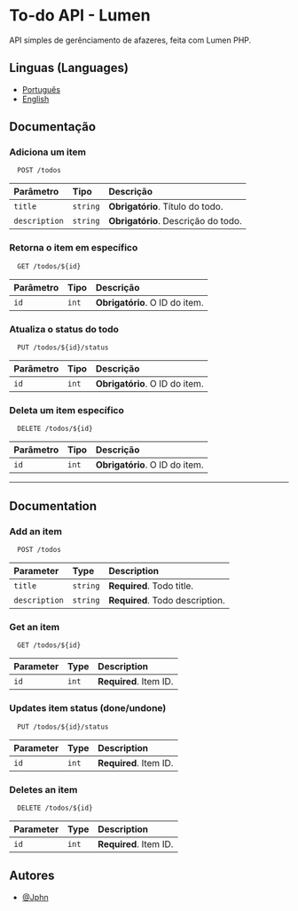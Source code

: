 # To-do API - Lumen

API simples de gerênciamento de afazeres, feita com Lumen PHP.

## Linguas (Languages)

- [Português](#documentação)
- [English](#documentation)

## Documentação

### Adiciona um item

```http
  POST /todos
```

| Parâmetro     | Tipo     | Descrição                           |
| :------------ | :------- | :---------------------------------- |
| `title`       | `string` | **Obrigatório**. Título do todo.    |
| `description` | `string` | **Obrigatório**. Descrição do todo. |

### Retorna o item em específico

```http
  GET /todos/${id}
```

| Parâmetro | Tipo  | Descrição                      |
| :-------- | :---- | :----------------------------- |
| `id`      | `int` | **Obrigatório**. O ID do item. |

### Atualiza o status do todo

```http
  PUT /todos/${id}/status
```

| Parâmetro | Tipo  | Descrição                      |
| :-------- | :---- | :----------------------------- |
| `id`      | `int` | **Obrigatório**. O ID do item. |

### Deleta um item específico

```http
  DELETE /todos/${id}
```

| Parâmetro | Tipo  | Descrição                      |
| :-------- | :---- | :----------------------------- |
| `id`      | `int` | **Obrigatório**. O ID do item. |

----------

## Documentation

### Add an item

```http
  POST /todos
```

| Parameter     | Type     | Description                     |
| :------------ | :------- | :------------------------------ |
| `title`       | `string` | **Required**. Todo title.       |
| `description` | `string` | **Required**. Todo description. |

### Get an item

```http
  GET /todos/${id}
```

| Parameter | Type  | Description            |
| :-------- | :---- | :--------------------- |
| `id`      | `int` | **Required**. Item ID. |

### Updates item status (done/undone)

```http
  PUT /todos/${id}/status
```

| Parameter | Type  | Description            |
| :-------- | :---- | :--------------------- |
| `id`      | `int` | **Required**. Item ID. |

### Deletes an item

```http
  DELETE /todos/${id}
```

| Parameter | Type  | Description            |
| :-------- | :---- | :--------------------- |
| `id`      | `int` | **Required**. Item ID. |

## Autores

- [@Jphn](https://www.github.com/Jphn)
